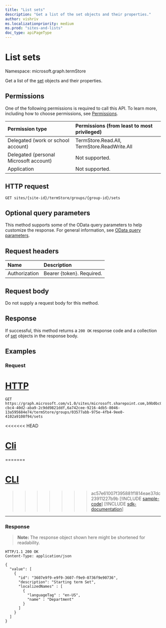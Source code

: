 ```yaml
---
title: "List sets"
description: "Get a list of the set objects and their properties."
author: vishriv
ms.localizationpriority: medium
ms.prod: "sites-and-lists"
doc_type: apiPageType
---
```


# List sets
Namespace: microsoft.graph.termStore

Get a list of the [set](../resources/termstore-set.md) objects and their properties.

## Permissions
One of the following permissions is required to call this API. To learn more, including how to choose permissions, see [Permissions](/graph/permissions-reference).

|Permission type|Permissions (from least to most privileged)|
|:---|:---|
|Delegated (work or school account) |TermStore.Read.All, TermStore.ReadWrite.All |
|Delegated (personal Microsoft account) | Not supported.    |
|Application | Not supported. |

## HTTP request

<!-- {
  "blockType": "ignored"
}
-->

``` http
GET sites/{site-id}/termStore/groups/{group-id}/sets
```

## Optional query parameters
This method supports some of the OData query parameters to help customize the response. For general information, see [OData query parameters](/graph/query-parameters).

## Request headers
|Name|Description|
|:---|:---|
|Authorization|Bearer {token}. Required.|

## Request body
Do not supply a request body for this method.

## Response

If successful, this method returns a `200 OK` response code and a collection of [set](../resources/termstore-set.md) objects in the response body.

## Examples

### Request


# [HTTP](#tab/http)
<!-- {
  "blockType": "request",
  "name": "get_set_1",
  "sampleKeys": ["microsoft.sharepoint.com,b9b0bc03-cbc4-40d2-aba9-2c9dd9821ddf,6a742cee-9216-4db5-8046-13a595684e74", "03577abb-975e-4fb4-9ee0-4102a9108f94"]
}-->

``` http
GET https://graph.microsoft.com/v1.0/sites/microsoft.sharepoint.com,b9b0bc03-cbc4-40d2-aba9-2c9dd9821ddf,6a742cee-9216-4db5-8046-13a595684e74/termStore/groups/03577abb-975e-4fb4-9ee0-4102a9108f94/sets
```

<<<<<<< HEAD
# [Cli](#tab/cli)
=======
# [CLI](#tab/cli)
>>>>>>> ac57e61007f395881f1814eae37dc23911227b9b
[!INCLUDE [sample-code](../includes/snippets/cli/get-set-1-cli-snippets.md)]
[!INCLUDE [sdk-documentation](../includes/snippets/snippets-sdk-documentation-link.md)]

---

### Response

>**Note:** The response object shown here might be shortened for readability.

<!-- {
  "blockType": "response",
  "truncated": true,
  "@odata.type": "microsoft.graph.termStore.set",
  "isCollection": true
} -->

``` http
HTTP/1.1 200 OK
Content-Type: application/json

{
  "value": [
    {
      "id": "3607e9f9-e9f9-3607-f9e9-0736f9e90736",
      "description": "Starting term Set",    
      "localizedNames" : [
        {
          "languageTag" : "en-US",
          "name" : "Department"
        }
      ]
    }
  ]
}
```

[microsoft.graph.termStore.set]: ../resources/termstore-set.md

<!--
{
  "type": "#page.annotation",
  "description": "Get termSet entity in termStore",
  "keywords": "term,termStore",
  "section": "documentation",
  "tocPath": "termStore/List termstore-set",
  "suppressions": [
  ]
}
-->


